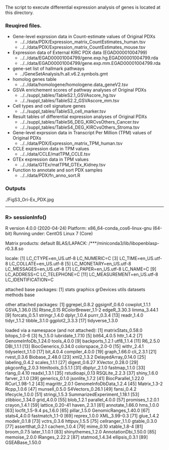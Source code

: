 The script to execute differential expression analysis of genes is located at this directory.

### Reuqired files.
- Gene-level exprssion data in Count-estimate values of Original PDXs 
  - ../../data/PDX/Expression_matrix_CountEstimates_human.tsv
  - ../../data/PDX/Expression_matrix_CountEstimates_mouse.tsv
- Expression data of External KIRC PDX data (EGAD00001004799)
  - ../../data/EGAD00001004799/gene.exp.hg.EGAD00001004799.rda
  - ../../data/EGAD00001004799/gene.exp.mm.EGAD00001004799.rda
- gene-set list of hallmark pathways
  - ../GeneSetAnalysis/h.all.v6.2.symbols.gmt
- homolog genes table
  - ../../data/homologene/homologene.data_geneV2.tsv
- GSVA enrichement scores of pathway analyses of Original PDXs
  - ../../suppl_tables/TableS2.1_GSVAscore_hg.tsv
  - ../../suppl_tables/TableS2.2_GSVAscore_mm.tsv
- Cell types and cell signature genes 
  - ../../suppl_tables/TableS3_cell_marker.tsv
- Result tables of differential expression analyses of Original PDXs
  - ../../suppl_tables/TableS6_DEG_KIRCvsOthers_Cancer.tsv
  - ../../suppl_tables/TableS4_DEG_KIRCvsOthers_Stroma.tsv
- Gene-level exprssion data in Transcript Per Million (TPM) values of Original PDXs 
  - ../../data/PDX/Expression_matrix_TPM_human.tsv
- CCLE expression data in TPM values
  - ../../data/CCLE/matTPM_CCLE.tsv
- GTEx expression data in TPM values
  - ../../data/GTEx/matTPM_GTEx_Kidney.tsv
- Function to annotate and sort PDX samples
  - ../../data/PDX/fn_anno_sort.R

### Outputs
./FigS3_Ori-Ex_PDX.jpg

--------------------------------------------------
### R> sessionInfo()
R version 4.0.0 (2020-04-24)
Platform: x86_64-conda_cos6-linux-gnu (64-bit)
Running under: CentOS Linux 7 (Core)

Matrix products: default
BLAS/LAPACK: /***/miniconda3/lib/libopenblasp-r0.3.8.so

locale:
 [1] LC_CTYPE=en_US.utf-8       LC_NUMERIC=C
 [3] LC_TIME=en_US.utf-8        LC_COLLATE=en_US.utf-8
 [5] LC_MONETARY=en_US.utf-8    LC_MESSAGES=en_US.utf-8
 [7] LC_PAPER=en_US.utf-8       LC_NAME=C
 [9] LC_ADDRESS=C               LC_TELEPHONE=C
[11] LC_MEASUREMENT=en_US.utf-8 LC_IDENTIFICATION=C

attached base packages:
[1] stats     graphics  grDevices utils     datasets  methods   base

other attached packages:
 [1] ggrepel_0.8.2      ggsignif_0.6.0     cowplot_1.1.1      GSVA_1.36.0
 [5] Rtsne_0.15         RColorBrewer_1.1-2 edgeR_3.30.3       limma_3.44.1
 [9] forcats_0.5.1      stringr_1.4.0      dplyr_1.0.4        purrr_0.3.4
[13] readr_1.4.0        tidyr_1.1.2        tibble_3.1.0       ggplot2_3.3.3
[17] tidyverse_1.3.0

loaded via a namespace (and not attached):
 [1] matrixStats_0.58.0          bitops_1.0-6
 [3] fs_1.5.0                    lubridate_1.7.10
 [5] bit64_4.0.5                 httr_1.4.2
 [7] GenomeInfoDb_1.24.0         tools_4.0.0
 [9] backports_1.2.1             utf8_1.1.4
[11] R6_2.5.0                    DBI_1.1.1
[13] BiocGenerics_0.34.0         colorspace_2.0-0
[15] withr_2.4.1                 tidyselect_1.1.0
[17] bit_4.0.4                   compiler_4.0.0
[19] graph_1.66.0                cli_2.3.1
[21] rvest_0.3.6                 Biobase_2.48.0
[23] xml2_1.3.2                  DelayedArray_0.14.0
[25] labeling_0.4.2              scales_1.1.1
[27] digest_0.6.27               XVector_0.28.0
[29] pkgconfig_2.0.3             htmltools_0.5.1.1
[31] dbplyr_2.1.0                fastmap_1.1.0
[33] rlang_0.4.10                readxl_1.3.1
[35] rstudioapi_0.13             RSQLite_2.2.3
[37] shiny_1.6.0                 farver_2.1.0
[39] generics_0.1.0              jsonlite_1.7.2
[41] BiocParallel_1.22.0         RCurl_1.98-1.2
[43] magrittr_2.0.1              GenomeInfoDbData_1.2.4
[45] Matrix_1.3-2                Rcpp_1.0.6
[47] munsell_0.5.0               S4Vectors_0.26.1
[49] fansi_0.4.2                 lifecycle_1.0.0
[51] stringi_1.5.3               SummarizedExperiment_1.18.1
[53] zlibbioc_1.34.0             grid_4.0.0
[55] blob_1.2.1                  parallel_4.0.0
[57] promises_1.2.0.1            crayon_1.4.1
[59] lattice_0.20-41             haven_2.3.1
[61] annotate_1.66.0             hms_1.0.0
[63] locfit_1.5-9.4              ps_1.6.0
[65] pillar_1.5.0                GenomicRanges_1.40.0
[67] stats4_4.0.0                fastmatch_1.1-0
[69] reprex_1.0.0                XML_3.99-0.3
[71] glue_1.4.2                  modelr_0.1.8
[73] vctrs_0.3.6                 httpuv_1.5.5
[75] cellranger_1.1.0            gtable_0.3.0
[77] assertthat_0.2.1            cachem_1.0.4
[79] mime_0.10                   xtable_1.8-4
[81] broom_0.7.5                 later_1.1.0.1
[83] shinythemes_1.2.0           AnnotationDbi_1.50.0
[85] memoise_2.0.0               IRanges_2.22.2
[87] statmod_1.4.34              ellipsis_0.3.1
[89] GSEABase_1.50.0